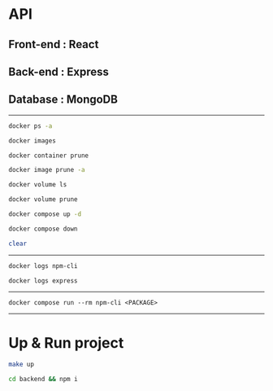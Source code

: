 # API

## Front-end : React

## Back-end : Express

## Database : MongoDB

***

```sh
docker ps -a
```

```sh
docker images
```

```sh
docker container prune
```

```sh
docker image prune -a
```

```sh
docker volume ls
```

```sh
docker volume prune
```

```sh
docker compose up -d
```

```sh
docker compose down
```

```sh
clear
```

***

```sh
docker logs npm-cli
```

```sh
docker logs express
```

***

```
docker compose run --rm npm-cli <PACKAGE>
```

***

# Up & Run project

```sh
make up
```

```sh
cd backend && npm i
```
